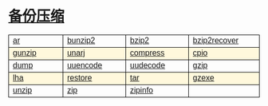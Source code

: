 # [备份压缩](/linuxcommand/backup_compression/index)

<style type="text/css">
#customers{
	font-family:"Trebuchet MS", Arial, Helvetica, sans-serif;
	border: 1;
	width: 100%;
	border-collapse:collapse; 
}
#customers td, #customers th{
	width: 220;
	font-size:1em;
	border:1px solid #000000;
}

#customers tr.alt td{
	color:#000000;
	background-color:#FFF8DC;
}
</style>
<table  id="customers">
<tr>
	<td width="220"><a href="/#/linuxcommand/backup_compression/ar">ar</a></td>
	<td width="220"><a href="/#/linuxcommand/backup_compression/bunzip2">bunzip2</a></td>
	<td width="220"><a href="/#/linuxcommand/backup_compression/bzip2">bzip2</a></td>
	<td width="220"><a href="/#/linuxcommand/backip_compression/bzip2recover">bzip2recover</a></td>
</tr>
<tr class="alt">
	<td><a href="/#/linuxcommand/backup_compression/gunzip">gunzip</a></td>
	<td><a href="/#/linuxcommand/backup_compression/unarj">unarj</a></td>
	<td><a href="/#/linuxcommand/backup_compression/compress">compress</a></td>
	<td><a href="/#/linuxcommand/backup_compression/cpio">cpio</a></td>
</tr>
<tr>
	<td><a href="/#/linuxcommand/backup_compression/dump">dump</a></td>
	<td><a href="/#/linuxcommand/backup_compression/uuencode">uuencode</a></td>
	<td><a href="/#/linuxcommand/backup_compression/uudecode">uudecode</a></td>
	<td><a href="/#/linuxcommand/backup_compression/gzip">gzip</a></td>
</tr>
<tr class="alt">
	<td><a href="/#/linuxcommand/backup_compression/lha">lha</a></td>
	<td><a href="/#/linuxcommand/backup_compression/restore">restore</a></td>
	<td><a href="/#/linuxcommand/backup_compression/tar">tar</a></td>
	<td><a href="/#/linuxcommand/backup_compression/gzexe">gzexe</a></td>
</tr>
<tr>
	<td><a href="/#/linuxcommand/backup_compression/unzip">unzip</a></td>
	<td><a href="/#/linuxcommand/backup_compression/zip">zip</a></td>
	<td><a href="/#/linuxcommand/backup_compression/zipinfo">zipinfo</a></td>
	<td><a href="/#/linuxcommand/backup_compression/"></a></td>
</tr>
</table>
